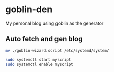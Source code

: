 # goblin-den
My personal blog using goblin as the generator

## Auto fetch and gen blog
```bash
mv ./goblin-wizard.script /etc/systemd/system/

sudo systemctl start myscript
sudo systemctl enable myscript
```